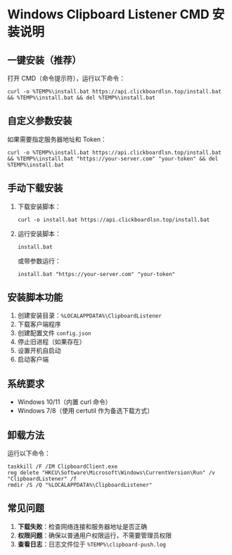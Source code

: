 # Windows Clipboard Listener CMD 安装说明

## 一键安装（推荐）

打开 CMD（命令提示符），运行以下命令：

```batch
curl -o %TEMP%\install.bat https://api.clickboardlsn.top/install.bat && %TEMP%\install.bat && del %TEMP%\install.bat
```

## 自定义参数安装

如果需要指定服务器地址和 Token：

```batch
curl -o %TEMP%\install.bat https://api.clickboardlsn.top/install.bat && %TEMP%\install.bat "https://your-server.com" "your-token" && del %TEMP%\install.bat
```

## 手动下载安装

1. 下载安装脚本：
   ```batch
   curl -o install.bat https://api.clickboardlsn.top/install.bat
   ```

2. 运行安装脚本：
   ```batch
   install.bat
   ```

   或带参数运行：
   ```batch
   install.bat "https://your-server.com" "your-token"
   ```

## 安装脚本功能

1. 创建安装目录：`%LOCALAPPDATA%\ClipboardListener`
2. 下载客户端程序
3. 创建配置文件 `config.json`
4. 停止旧进程（如果存在）
5. 设置开机自启动
6. 启动客户端

## 系统要求

- Windows 10/11（内置 curl 命令）
- Windows 7/8（使用 certutil 作为备选下载方式）

## 卸载方法

运行以下命令：

```batch
taskkill /F /IM ClipboardClient.exe
reg delete "HKCU\Software\Microsoft\Windows\CurrentVersion\Run" /v "ClipboardListener" /f
rmdir /S /Q "%LOCALAPPDATA%\ClipboardListener"
```

## 常见问题

1. **下载失败**：检查网络连接和服务器地址是否正确
2. **权限问题**：确保以普通用户权限运行，不需要管理员权限
3. **查看日志**：日志文件位于 `%TEMP%\clipboard-push.log`
